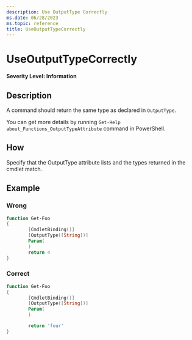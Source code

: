 ```yaml
---
description: Use OutputType Correctly
ms.date: 06/28/2023
ms.topic: reference
title: UseOutputTypeCorrectly
---
```

# UseOutputTypeCorrectly

**Severity Level: Information**

## Description

A command should return the same type as declared in `OutputType`.

You can get more details by running `Get-Help about_Functions_OutputTypeAttribute` command in
PowerShell.

## How

Specify that the OutputType attribute lists and the types returned in the cmdlet match.

## Example

### Wrong

```powershell
function Get-Foo
{
        [CmdletBinding()]
        [OutputType([String])]
        Param(
        )
        return 4
}
```

### Correct

```powershell
function Get-Foo
{
        [CmdletBinding()]
        [OutputType([String])]
        Param(
        )

        return 'four'
}
```
